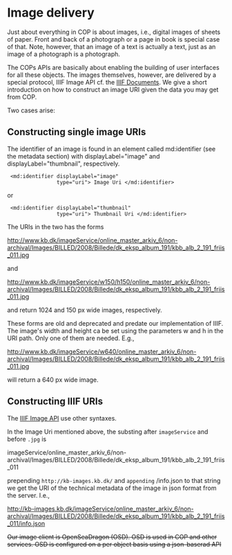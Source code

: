 
# Image delivery

Just about everything in COP is about images, i.e., digital images of
sheets of paper. Front and back of a photograph or a page in book is
special case of that. Note, however, that an image of a text is
actually a text, just as an image of a photograph is a photograph.

The COPs APIs are basically about enabling the building of user
interfaces for all these objects. The images themselves, however, are
delivered by a special protocol, IIIF Image API cf. the [IIIF
Documents](http://iiif.io/api/image/2.1/). We give a short
introduction on how to construct an image URI given the data you may
get from COP.

Two cases arise:

## Constructing single image URIs

The identifier of an image is found in an element called md:identifier
(see the metadata section) with displayLabel="image" and
displayLabel="thumbnail", respectively.

```
 <md:identifier displayLabel="image" 
                type="uri"> Image Uri </md:identifier>
```
or

```
 <md:identifier displayLabel="thumbnail" 
                type="uri"> Thumbnail Uri </md:identifier>
```

The URIs in the two has the forms

http://www.kb.dk/imageService/online_master_arkiv_6/non-archival/Images/BILLED/2008/Billede/dk_eksp_album_191/kbb_alb_2_191_friis_011.jpg
 
and

http://www.kb.dk/imageService/w150/h150/online_master_arkiv_6/non-archival/Images/BILLED/2008/Billede/dk_eksp_album_191/kbb_alb_2_191_friis_011.jpg

and return 1024 and 150 px wide images, respectively.

These forms are old and deprecated and predate our implementation of IIIF. The
image's width and height ca be set using the parameters w and h in the
URI path. Only one of them are needed. E.g.,

http://www.kb.dk/imageService/w640/online_master_arkiv_6/non-archival/Images/BILLED/2008/Billede/dk_eksp_album_191/kbb_alb_2_191_friis_011.jpg

will return a 640 px wide image.

## Constructing IIIF URIs

The [IIIF Image API](http://iiif.io/api/image/2.1/) use other syntaxes.

In the Image Uri mentioned above, the substing after `imageService` and before `.jpg` is

imageService/online_master_arkiv_6/non-archival/Images/BILLED/2008/Billede/dk_eksp_album_191/kbb_alb_2_191_friis_011

prepending `http://kb-images.kb.dk/` and `appending` /info.json to
that string we get the URI of the technical metadata of the image in
json format from the server. I.e.,

http://kb-images.kb.dk/imageService/online_master_arkiv_6/non-archival/Images/BILLED/2008/Billede/dk_eksp_album_191/kbb_alb_2_191_friis_011/info.json

~~Our image client is OpenSeaDragon (OSD). OSD is used in COP and other services. OSD is configured on a per object basis using a json-baserad API~~
